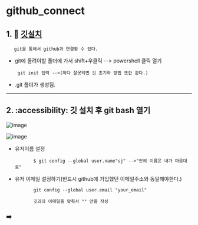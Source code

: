 # github_connect

## 1. 🍎 [깃설치](https://git-scm.com/download/win)


       git을 통해서 github과 연결할 수 있다.

 - git에 올려야할 폴더에 가서 shift+우클릭 --> powershell 클릭 열기
 
  
        git init 입력 -->(하다 잘못되면 깃 초기화 방법 또한 같다.)
      
      
 - .git 폴더가 생성됨.
------------------------

## 2. :accessibility: 깃 설치 후 git bash 열기

![image](https://user-images.githubusercontent.com/36749506/235417896-a0683612-ffa5-41d5-910a-32a8b928077a.png)

![image](https://user-images.githubusercontent.com/36749506/235418053-578c219a-51f7-4da0-9497-eb2c923b360a.png)

 * 유저이름 설정

              $ git config --global user.name"sj" -->"안의 이름은 내가 마음대로"
              
 * 유저 이메일 설정하기(반드시 github에 가입했던 이메일주소와 동일해야한다.)

              git config --global user.email "your_email"
              
              깃과의 이메일을 맞춰서 "" 안을 작성
### ➡️



#### 



#####



######
